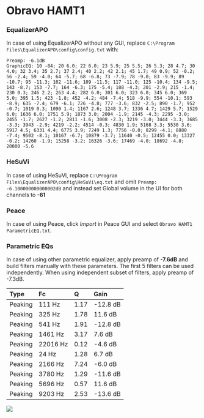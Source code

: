 # Obravo HAMT1

### EqualizerAPO
In case of using EqualizerAPO without any GUI, replace `C:\Program Files\EqualizerAPO\config\config.txt`
with:
```
Preamp: -6.1dB
GraphicEQ: 10 -84; 20 6.0; 22 6.0; 23 5.9; 25 5.5; 26 5.3; 28 4.7; 30 4.0; 32 3.4; 35 2.7; 37 2.4; 40 2.2; 42 2.1; 45 1.7; 49 0.9; 52 -0.2; 56 -2.4; 59 -4.0; 64 -5.7; 68 -6.8; 73 -7.9; 78 -9.0; 83 -9.9; 89 -10.7; 95 -11.3; 102 -11.6; 109 -11.5; 117 -11.0; 125 -10.4; 134 -9.5; 143 -8.7; 153 -7.7; 164 -6.3; 175 -5.4; 188 -4.3; 201 -2.9; 215 -1.4; 230 0.3; 246 2.2; 263 4.4; 282 6.0; 301 6.0; 323 6.0; 345 6.0; 369 5.0; 395 1.5; 423 -1.8; 452 -4.2; 484 -7.4; 518 -9.9; 554 -10.1; 593 -8.9; 635 -7.4; 679 -6.1; 726 -4.8; 777 -3.6; 832 -2.5; 890 -1.7; 952 -0.7; 1019 0.3; 1090 1.4; 1167 2.6; 1248 3.7; 1336 4.7; 1429 5.7; 1529 6.0; 1636 6.0; 1751 5.9; 1873 3.0; 2004 -1.9; 2145 -4.3; 2295 -3.0; 2455 -1.7; 2627 -1.2; 2811 -1.6; 3008 -2.3; 3219 -3.0; 3444 -3.3; 3685 -3.3; 3943 -2.9; 4219 -2.2; 4514 -0.3; 4830 1.9; 5168 3.3; 5530 3.6; 5917 4.5; 6331 4.4; 6775 3.9; 7249 1.3; 7756 -0.0; 8299 -4.1; 8880 -7.4; 9502 -8.1; 10167 -6.7; 10879 -3.7; 11640 -0.5; 12455 0.0; 13327 -0.2; 14260 -1.9; 15258 -3.2; 16326 -3.6; 17469 -4.0; 18692 -4.8; 20000 -5.6
```

### HeSuVi
In case of using HeSuVi, replace `C:\Program Files\EqualizerAPO\config\HeSuVi\eq.txt` and omit `Preamp:
-6.100000000000002dB` and instead set Global volume in the UI for both channels to **-61**

### Peace
In case of using Peace, click *Import* in Peace GUI and select `Obravo HAMT1 ParametricEQ.txt`.

### Parametric EQs
In case of using other parametric equalizer, apply preamp of **-7.6dB** and build filters manually
with these parameters. The first 5 filters can be used independently.
When using independent subset of filters, apply preamp of -7.3dB.

| Type    | Fc       |    Q | Gain     |
|:--------|:---------|:-----|:---------|
| Peaking | 111 Hz   | 1.17 | -12.8 dB |
| Peaking | 325 Hz   | 1.78 | 11.6 dB  |
| Peaking | 541 Hz   | 1.91 | -12.8 dB |
| Peaking | 1461 Hz  | 3.17 | 7.6 dB   |
| Peaking | 22016 Hz | 0.12 | -4.6 dB  |
| Peaking | 24 Hz    | 1.28 | 6.7 dB   |
| Peaking | 2166 Hz  | 7.24 | -6.0 dB  |
| Peaking | 3780 Hz  | 1.29 | -11.6 dB |
| Peaking | 5696 Hz  | 0.57 | 11.6 dB  |
| Peaking | 9203 Hz  | 2.53 | -13.6 dB |

![](https://raw.githubusercontent.com/jaakkopasanen/AutoEq/master/results/innerfidelity/sbaf-serious/Obravo%20HAMT1/Obravo%20HAMT1.png)